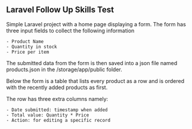 ## Laravel Follow Up Skills Test

Simple Laravel project with a home page displaying a form. The form has three input fields to collect the following information

    - Product Name
    - Quantity in stock
    - Price per item

The submitted data from the form is then saved into a json file named products.json in the /storage/app/public folder.

Below the form is a table that lists every product as a row and is ordered with the recently added products as first. 

The row has three extra columns namely:

    - Date submitted: timestamp when added
    - Total value: Quantity * Price
    - Action: for editing a specific record

